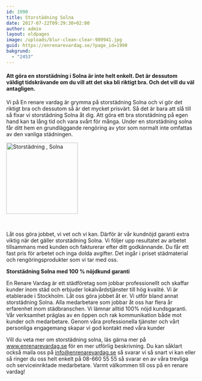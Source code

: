 ```yaml
---
id: 1990
title: Storstädning Solna
date: 2017-07-22T09:29:30+02:00
author: admin
layout: oldpages
image: /uploads/blur-clean-clear-989941.jpg
guid: https://enrenarevardag.se/?page_id=1990
bakgrund:
  - "2453"
---
```

#### **Att göra en storstädning i Solna är inte helt enkelt. Det är dessutom väldigt tidskrävande om du vill att det ska bli riktigt bra. Och det vill du väl antagligen.** 

Vi på En renare vardag är grymma på storstädning Solna och vi gör det riktigt bra och dessutom så är det mycket prisvärt. Så det är bara att slå till så fixar vi storstädning Solna åt dig. Att göra ett bra storstädning på egen hand kan ta lång tid och vara svårt för många. Under en storstädning solna får ditt hem en grundläggande rengöring av ytor som normalt inte omfattas av den vanliga städningen.

[<img class=" wp-image-1986 aligncenter" src="https://enrenarevardag.se/wp-content/uploads/2017/07/Flyttstädning-Stockholm-Solna-2.png" alt="Storstädning , Solna" width="190" height="189" srcset="https://enrenarevardag.se/wp-content/uploads/2017/07/Flyttstädning-Stockholm-Solna-2.png 151w, https://enrenarevardag.se/wp-content/uploads/2017/07/Flyttstädning-Stockholm-Solna-2-150x150.png 150w, https://enrenarevardag.se/wp-content/uploads/2017/07/Flyttstädning-Stockholm-Solna-2-125x125.png 125w" sizes="(max-width: 190px) 100vw, 190px" />](https://enrenarevardag.se/privat/storstadning/) 

&nbsp;

Låt oss göra jobbet, vi vet och vi kan. Därför är vår kundnöjd garanti extra viktig när det gäller storstädning Solna. Vi följer upp resultatet av arbetet tillsammans med kunden och fakturerar efter ditt godkännande. Du får ett fast pris för arbetet och inga dolda avgifter. Det ingår i priset städmaterial och rengöringsprodukter som vi tar med oss.

 **Storstädning Solna med 100 % nöjdkund garanti**

En Renare Vardag är ett städföretag som jobbar professionellt och skaffar kunder inom städ och erbjuder lokalvårdstjänster till hög kvalité. Vi är etablerade i Stockholm. Låt oss göra jobbet åt er. Vi utför bland annat storstädning Solna. Alla medarbetare som jobbar åt oss har flera år erfarenhet inom städbranschen. Vi lämnar alltid 100% nöjd kundsgaranti. Vår verksamhet präglas av en öppen och rak kommunikation både mot kunder och medarbetare. Genom våra professionella tjänster och vårt personliga engagemang skapar vi god kontakt med våra kunder

Vill du veta mer om storstädning solna, läs gärna mer på www.enrenarevardag.se för en mer utförlig beskrivning. Du kan såklart också maila oss på info@enrenarevardag.se så svarar vi så snart vi kan eller så ringer du oss helt enkelt på 08-660 55 55 så svarar en av våra trevliga och serviceinriktade medarbetare. Varmt välkommen till oss på en renare vardag!
